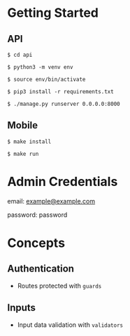 # Getting Started

## API

`$ cd api`

`$ python3 -m venv env`

`$ source env/bin/activate`

`$ pip3 install -r requirements.txt`

`$ ./manage.py runserver 0.0.0.0:8000`

## Mobile

`$ make install`

`$ make run`

# Admin Credentials

email: example@example.com

password: password

# Concepts

## Authentication

- Routes protected with `guards`

## Inputs

- Input data validation with `validators`

